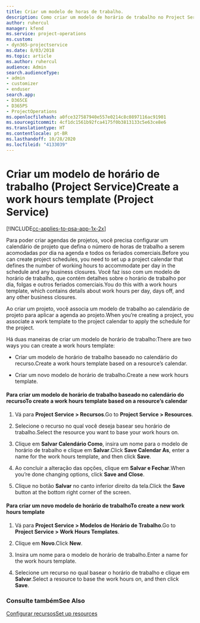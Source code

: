 ```yaml
---
title: Criar um modelo de horas de trabalho.
description: Como criar um modelo de horário de trabalho no Project Service
author: ruhercul
manager: kfend
ms.service: project-operations
ms.custom:
- dyn365-projectservice
ms.date: 8/03/2018
ms.topic: article
ms.author: ruhercul
audience: Admin
search.audienceType:
- admin
- customizer
- enduser
search.app:
- D365CE
- D365PS
- ProjectOperations
ms.openlocfilehash: a0fce327587940e557e0214c8c0897116ac91901
ms.sourcegitcommit: 4cf1dc1561b92fca4175f0b3813133c5e63ce8e6
ms.translationtype: HT
ms.contentlocale: pt-BR
ms.lasthandoff: 10/28/2020
ms.locfileid: "4133039"
---
```

# <a name="create-a-work-hours-template-project-service"></a><span data-ttu-id="7f170-103">Criar um modelo de horário de trabalho (Project Service)</span><span class="sxs-lookup"><span data-stu-id="7f170-103">Create a work hours template (Project Service)</span></span>

[!INCLUDE[cc-applies-to-psa-app-1x-2x](../includes/cc-applies-to-psa-app-1x-2x.md)]

<span data-ttu-id="7f170-104">Para poder criar agendas de projetos, você precisa configurar um calendário de projeto que defina o número de horas de trabalho a serem acomodadas por dia na agenda e todos os feriados comerciais.</span><span class="sxs-lookup"><span data-stu-id="7f170-104">Before you can create project schedules, you need to set up a project calendar that defines the number of working hours to accommodate per day in the schedule and any business closures.</span></span> <span data-ttu-id="7f170-105">Você faz isso com um modelo de horário de trabalho, que contém detalhes sobre o horário de trabalho por dia, folgas e outros feriados comerciais.</span><span class="sxs-lookup"><span data-stu-id="7f170-105">You do this with a work hours template, which contains details about work hours per day, days off, and any other business closures.</span></span>  
  
 <span data-ttu-id="7f170-106">Ao criar um projeto, você associa um modelo de trabalho ao calendário de projeto para aplicar a agenda ao projeto.</span><span class="sxs-lookup"><span data-stu-id="7f170-106">When you’re creating a project, you associate a work template to the project calendar to apply the schedule for the project.</span></span>  
  
 <span data-ttu-id="7f170-107">Há duas maneiras de criar um modelo de horário de trabalho:</span><span class="sxs-lookup"><span data-stu-id="7f170-107">There are two ways you can create a work hours template:</span></span>  
  
-   <span data-ttu-id="7f170-108">Criar um modelo de horário de trabalho baseado no calendário do recurso.</span><span class="sxs-lookup"><span data-stu-id="7f170-108">Create a work hours template based on a resource’s calendar.</span></span>  
  
-   <span data-ttu-id="7f170-109">Criar um novo modelo de horário de trabalho.</span><span class="sxs-lookup"><span data-stu-id="7f170-109">Create a new work hours template.</span></span>  
  
#### <a name="to-create-a-work-hours-template-based-on-a-resources-calendar"></a><span data-ttu-id="7f170-110">Para criar um modelo de horário de trabalho baseado no calendário do recurso</span><span class="sxs-lookup"><span data-stu-id="7f170-110">To create a work hours template based on a resource’s calendar</span></span>  
  
1.  <span data-ttu-id="7f170-111">Vá para **Project Service > Recursos**.</span><span class="sxs-lookup"><span data-stu-id="7f170-111">Go to **Project Service > Resources**.</span></span>  
  
2.  <span data-ttu-id="7f170-112">Selecione o recurso no qual você deseja basear seu horário de trabalho.</span><span class="sxs-lookup"><span data-stu-id="7f170-112">Select the resource you want to base your work hours on.</span></span>  
  
3.  <span data-ttu-id="7f170-113">Clique em **Salvar Calendário Como**, insira um nome para o modelo de horário de trabalho e clique em **Salvar**.</span><span class="sxs-lookup"><span data-stu-id="7f170-113">Click **Save Calendar As**, enter a name for the work hours template, and then click **Save**.</span></span>  
  
4.  <span data-ttu-id="7f170-114">Ao concluir a alteração das opções, clique em **Salvar e Fechar**.</span><span class="sxs-lookup"><span data-stu-id="7f170-114">When you’re done changing options, click **Save and Close**.</span></span>  
  
5.  <span data-ttu-id="7f170-115">Clique no botão **Salvar** no canto inferior direito da tela.</span><span class="sxs-lookup"><span data-stu-id="7f170-115">Click the **Save** button at the bottom right corner of the screen.</span></span>  
  
#### <a name="to-create-a-new-work-hours-template"></a><span data-ttu-id="7f170-116">Para criar um novo modelo de horário de trabalho</span><span class="sxs-lookup"><span data-stu-id="7f170-116">To create a new work hours template</span></span>  
  
1.  <span data-ttu-id="7f170-117">Vá para **Project Service > Modelos de Horário de Trabalho**.</span><span class="sxs-lookup"><span data-stu-id="7f170-117">Go to **Project Service > Work Hours Templates**.</span></span>  
  
2.  <span data-ttu-id="7f170-118">Clique em **Novo**.</span><span class="sxs-lookup"><span data-stu-id="7f170-118">Click **New**.</span></span>  
  
3.  <span data-ttu-id="7f170-119">Insira um nome para o modelo de horário de trabalho.</span><span class="sxs-lookup"><span data-stu-id="7f170-119">Enter a name for the work hours template.</span></span>  
  
4.  <span data-ttu-id="7f170-120">Selecione um recurso no qual basear o horário de trabalho e clique em **Salvar**.</span><span class="sxs-lookup"><span data-stu-id="7f170-120">Select a resource to base the work hours on, and then click **Save**.</span></span>  
  
### <a name="see-also"></a><span data-ttu-id="7f170-121">Consulte também</span><span class="sxs-lookup"><span data-stu-id="7f170-121">See Also</span></span>  
 [<span data-ttu-id="7f170-122">Configurar recursos</span><span class="sxs-lookup"><span data-stu-id="7f170-122">Set up resources</span></span>](../psa/set-up-resources.md)
